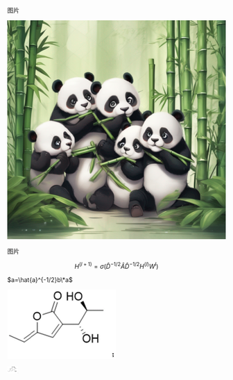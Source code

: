 
 图片

 ![测试图片](https://github.com/MGzhou/testgithub/blob/master/image.png)

 图片


$$  H^{(l+1)} = \sigma(\hat{D}^{-1/2}\hat{A}\hat{D}^{-1/2}H^{(l)}W^{l})  $$ 

$a=\hat{a}^{-1/2}b\*a$

![image](./img/test1.png)


<img src="./img/test1.png" alt="Untitled" style="zoom: 10%;" />
